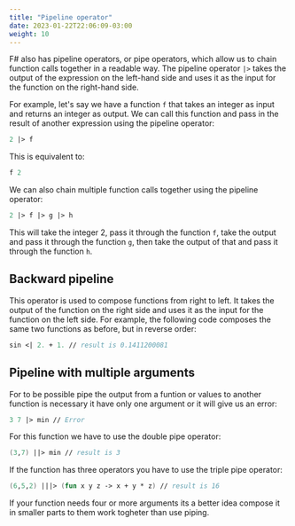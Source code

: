 ```yaml
---
title: "Pipeline operator"
date: 2023-01-22T22:06:09-03:00
weight: 10
---
```


F# also has pipeline operators, or pipe operators, which allow us to chain function calls together in a readable way. The pipeline operator `|>` takes the output of the expression on the left-hand side and uses it as the input for the function on the right-hand side.

For example, let's say we have a function `f` that takes an integer as input and returns an integer as output. We can call this function and pass in the result of another expression using the pipeline operator:

```fsharp
2 |> f
```

This is equivalent to:

```fsharp
f 2
```

We can also chain multiple function calls together using the pipeline operator:

```fsharp
2 |> f |> g |> h
```

This will take the integer 2, pass it through the function `f`, take the output and pass it through the function `g`, then take the output of that and pass it through the function `h`.

## Backward pipeline

This operator is used to compose functions from right to left. It takes the output of the function on the right side and uses it as the input for the function on the left side. For example, the following code composes the same two functions as before, but in reverse order:

```fsharp
sin <| 2. + 1. // result is 0.1411200081
```

## Pipeline with multiple arguments

For to be possible pipe the output from a funtion or values to another function is necessary it have only one argument or it will give us an error:

```fsharp
3 7 |> min // Error
```

For this function we have to use the double pipe operator:
```fsharp
(3,7) ||> min // result is 3
```

If the function has three operators you have to use the triple pipe operator:
```fsharp
(6,5,2) |||> (fun x y z -> x + y * z) // result is 16
```

If your function needs four or more arguments its a better idea compose it in smaller parts to them work togheter than use piping.